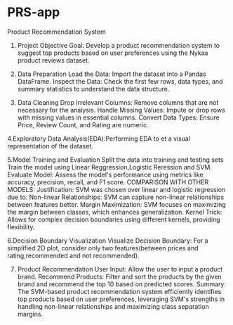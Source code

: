 # PRS-app
Product Recommendation System
1. Project Objective
Goal: Develop a product recommendation system to suggest top products based on user preferences using the Nykaa product reviews dataset.

2. Data Preparation
Load the Data: Import the dataset into a Pandas DataFrame.
Inspect the Data: Check the first few rows, data types, and summary statistics to understand the data structure.

3. Data Cleaning
Drop Irrelevant Columns: Remove columns that are not necessary for the analysis.
Handle Missing Values: Impute or drop rows with missing values in essential columns.
Convert Data Types: Ensure Price, Review Count, and Rating are numeric.

4.Exploratory Data Analysis(EDA):Performing EDA to et a visual representation of the dataset.

5.Model Training and Evaluation 
Split the data into training and testing sets
Train the model using Linear Reggression,Logistic Reression and SVM.
Evaluate Model: Assess the model's performance using metrics like accuracy, precision, recall, and F1 score.
COMPARISON WITH OTHER MODELS:
Justification: SVM was chosen over linear and logistic regression due to:
Non-linear Relationships: SVM can capture non-linear relationships between features better.
Margin Maximization: SVM focuses on maximizing the margin between classes, which enhances generalization.
Kernel Trick: Allows for complex decision boundaries using different kernels, providing flexibility.

6.Decision Boundary Visualization
Visualize Decision Boundary: For a simplified 2D plot, consider only two features(between prices and rating,recommended and not recommended).

7. Product Recommendation
User Input: Allow the user to input a product brand.
Recommend Products: Filter and sort the products by the given brand and recommend the top 10 based on predicted scores.
Summary: The SVM-based product recommendation system efficiently identifies top products based on user preferences, leveraging SVM's strengths in handling non-linear relationships and maximizing class separation margins.
